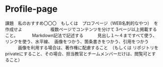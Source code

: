 # Profile-page
課題　私のおすすめ〇〇〇　もしくは　プロフページ（WEB名刺的なやつ）　を作成せよ 　　　 　　　複数ページでコンテンツを分けて 3ページ以上掲載すること。 　　　Markdown記法で記述する 　　　見出し１～４まですべて使う、リンクを使う、水平線、　画像をつかう、箇条書きをつかう、引用をつかう 　　　画像を利用する場合は、著作権に配慮すること　（もしくは リポジトリをprivateにすること、その場合、担当教官とチームメンバーだけは、閲覧可とすること）

